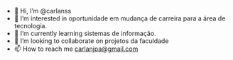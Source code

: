 - 👋 Hi, I’m @carlanss
- 👀 I’m interested in oportunidade em mudança de carreira para a área de tecnologia.
- 🌱 I’m currently learning sistemas de informação. 
- 💞️ I’m looking to collaborate on projetos da faculdade 
- 📫 How to reach me carlanjpa@gmail.com

<!---
carlanss/carlanss is a ✨ special ✨ repository because its `README.md` (this file) appears on your GitHub profile.
You can click the Preview link to take a look at your changes.
--->
